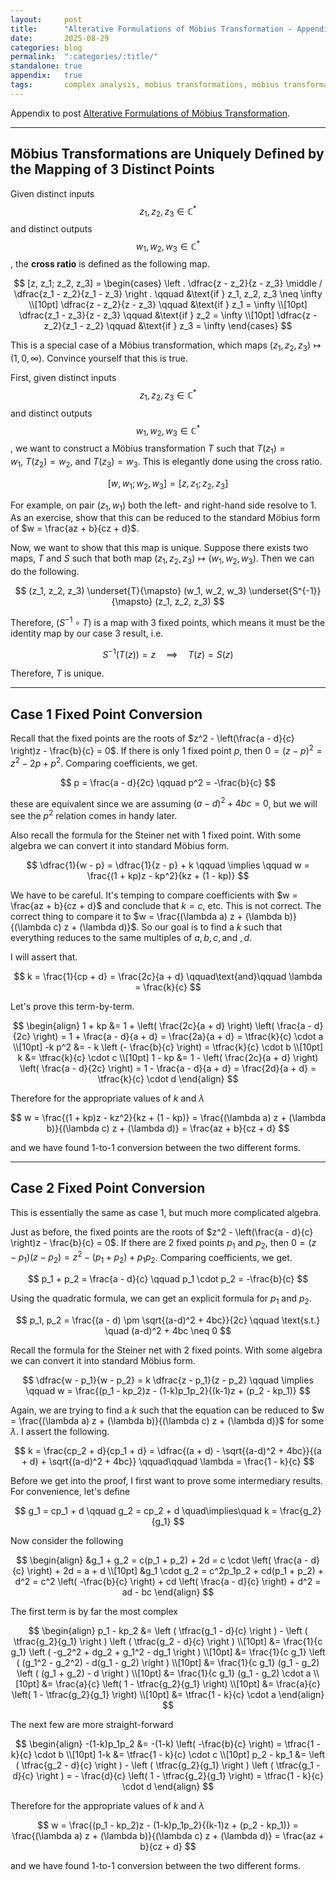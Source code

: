 ```yaml
---
layout:     post
title:      "Alterative Formulations of Möbius Transformation - Appendix"
date:       2025-08-29
categories: blog
permalink:  ":categories/:title/"
standalone: true
appendix:   true
tags:       complex analysis, mobius transformations, möbius transformations, fractional linear transformations, fixed points
---
```


Appendix to post [Alterative Formulations of Möbius Transformation](/blog/alterative-formulations-of-mobius-transformations/).

---

## Möbius Transformations are Uniquely Defined by the Mapping of 3 Distinct Points

Given distinct inputs $$z_1, z_2, z_3 \in \mathbb{C}^*$$ and distinct outputs $$w_1, w_2, w_3 \in \mathbb{C}^*$$, the **cross ratio** is defined as the following map.

$$
[z, z_1; z_2, z_3] = \begin{cases}
    \left . \dfrac{z - z_2}{z - z_3} \middle / \dfrac{z_1 - z_2}{z_1 - z_3}  \right .   \qquad &\text{if } z_1, z_2, z_3 \neq \infty \\[10pt]
    \dfrac{z - z_2}{z - z_3}    \qquad &\text{if } z_1 = \infty \\[10pt]
    \dfrac{z_1 - z_3}{z - z_3}    \qquad &\text{if } z_2 = \infty \\[10pt]
    \dfrac{z - z_2}{z_1 - z_2}    \qquad &\text{if } z_3 = \infty
\end{cases}
$$

This is a special case of a Möbius transformation, which maps $(z_1, z_2, z_3) \mapsto (1, 0, \infty)$. Convince yourself that this is true. 

First, given distinct inputs $$z_1, z_2, z_3 \in \mathbb{C}^*$$ and distinct outputs $$w_1, w_2, w_3 \in \mathbb{C}^*$$, we want to construct a Möbius transformation $T$ such that $T(z_1) = w_1, \  T(z_2) = w_2, \ \text{and} \ T(z_3) = w_3$. This is elegantly done using the cross ratio.

$$
[w, w_1; w_2, w_3] = [z, z_1; z_2, z_3]
$$

For example, on pair $(z_1, w_1)$ both the left- and right-hand side resolve to $1$. As an exercise, show that this can be reduced to the standard Möbius form of $w = \frac{az + b}{cz + d}$.

Now, we want to show that this map is unique. Suppose there exists two maps, $T$ and $S$ such that both map $(z_1, z_2, z_3) \mapsto (w_1, w_2, w_3)$. Then we can do the following.

$$
(z_1, z_2, z_3) \underset{T}{\mapsto} (w_1, w_2, w_3) \underset{S^{-1}}{\mapsto} (z_1, z_2, z_3)
$$

Therefore, $(S^{-1} \circ T)$ is a map with $3$ fixed points, which means it must be the identity map by our case $3$ result, i.e. 

$$
S^{-1}(T(z)) = z \quad\implies\quad T(z) = S(z)
$$

Therefore, $T$ is unique.

---

## Case 1 Fixed Point Conversion

Recall that the fixed points are the roots of $z^2 - \left(\frac{a - d}{c} \right)z - \frac{b}{c} = 0$. If there is only $1$ fixed point $p$, then $0 = (z - p)^2 = z^2 - 2p + p^2$. Comparing coefficients, we get.

$$
p = \frac{a - d}{2c} \qquad p^2 = -\frac{b}{c}
$$

these are equivalent since we are assuming $(a - d)^2 + 4bc = 0$, but we will see the $p^2$ relation comes in handy later.

Also recall the formula for the Steiner net with 1 fixed point. With some algebra we can convert it into standard Möbius form.

$$
\dfrac{1}{w - p} = \dfrac{1}{z - p} + k
\qquad
\implies
\qquad
w = \frac{(1 + kp)z - kp^2}{kz + (1 - kp)}
$$

We have to be careful. It's temping to compare coefficients with $w = \frac{az + b}{cz + d}$ and conclude that $k = c$, etc. This is not correct. The correct thing to compare it to $w = \frac{(\lambda a) z + (\lambda b)}{(\lambda c) z + (\lambda d)}$. So our goal is to find a $k$ such that everything reduces to the same multiples of $a, b, c, \text{and }, d$.

I will assert that.

$$
k = \frac{1}{cp + d} = \frac{2c}{a + d} \qquad\text{and}\qquad \lambda = \frac{k}{c}
$$

Let's prove this term-by-term.

$$
\begin{align}
    1 + kp &= 1 + \left( \frac{2c}{a + d} \right) \left( \frac{a - d}{2c} \right) = 1 + \frac{a - d}{a + d} = \frac{2a}{a + d} = \tfrac{k}{c} \cdot a \\[10pt]
    -k p^2 &= - k \left (- \frac{b}{c} \right) = \tfrac{k}{c} \cdot b \\[10pt]
    k &= \tfrac{k}{c} \cdot c \\[10pt]
    1 - kp &= 1 - \left( \frac{2c}{a + d} \right) \left( \frac{a - d}{2c} \right) = 1 - \frac{a - d}{a + d} = \frac{2d}{a + d} = \tfrac{k}{c} \cdot d
\end{align}
$$

Therefore for the appropriate values of $k$ and $\lambda$

$$
w = \frac{(1 + kp)z - kz^2}{kz + (1 - kp)} = \frac{(\lambda a) z + (\lambda b)}{(\lambda c) z + (\lambda d)} = \frac{az + b}{cz + d}
$$

and we have found 1-to-1 conversion between the two different forms.

---

## Case 2 Fixed Point Conversion

This is essentially the same as case 1, but much more complicated algebra.

Just as before, the fixed points are the roots of $z^2 - \left(\frac{a - d}{c} \right)z - \frac{b}{c} = 0$. If there are $2$ fixed points $p_1$ and $p_2$, then $0 = (z - p_1)(z - p_2) = z^2 - (p_1 + p_2) + p_1p_2$. Comparing coefficients, we get.

$$
p_1 + p_2 = \frac{a - d}{c} \qquad p_1 \cdot p_2 = -\frac{b}{c}
$$

Using the quadratic formula, we can get an explicit formula for $p_1$ and $p_2$.

$$
p_1, p_2 = \frac{(a - d) \pm \sqrt{(a-d)^2 + 4bc}}{2c} \qquad \text{s.t.} \quad (a-d)^2 + 4bc \neq 0
$$

Recall the formula for the Steiner net with 2 fixed points. With some algebra we can convert it into standard Möbius form.

$$
\dfrac{w - p_1}{w - p_2} = k \dfrac{z - p_1}{z - p_2}
\qquad
\implies
\qquad
w = \frac{(p_1 - kp_2)z - (1-k)p_1p_2}{(k-1)z + (p_2 - kp_1)}
$$

Again, we are trying to find a $k$ such that the equation can be reduced to $w = \frac{(\lambda a) z + (\lambda b)}{(\lambda c) z + (\lambda d)}$ for some $\lambda$. I assert the following.

$$
k = \frac{cp_2 + d}{cp_1 + d} = \dfrac{(a + d) - \sqrt{(a-d)^2 + 4bc}}{(a + d) + \sqrt{(a-d)^2 + 4bc}}
\qquad\qquad
\lambda = \frac{1 - k}{c}
$$

Before we get into the proof, I first want to prove some intermediary results. For convenience, let's define

$$
g_1 = cp_1 + d \qquad g_2 = cp_2 + d \quad\implies\quad k = \frac{g_2}{g_1}
$$

Now consider the following

$$
\begin{align}
    &g_1 + g_2 = c(p_1 + p_2) + 2d = c \cdot \left( \frac{a - d}{c} \right) + 2d = a + d \\[10pt]
    &g_1 \cdot g_2 = c^2p_1p_2 + cd(p_1 + p_2) + d^2 = c^2 \left( -\frac{b}{c} \right) + cd \left( \frac{a - d}{c} \right) + d^2 = ad - bc
\end{align}
$$

The first term is by far the most complex

$$
\begin{align}
    p_1 - kp_2
    &= \left ( \tfrac{g_1 - d}{c} \right ) - \left ( \tfrac{g_2}{g_1} \right ) \left ( \tfrac{g_2 - d}{c} \right ) \\[10pt]
    &= \frac{1}{c g_1} \left ( -g_2^2 + dg_2 + g_1^2 - dg_1 \right ) \\[10pt]
    &= \frac{1}{c g_1} \left ( (g_1^2 - g_2^2) - d(g_1 - g_2) \right ) \\[10pt]
    &= \frac{1}{c g_1} (g_1 - g_2) \left ( (g_1 + g_2) - d \right ) \\[10pt]
    &= \frac{1}{c g_1} (g_1 - g_2) \cdot a \\[10pt]
    &= \frac{a}{c} \left( 1 - \tfrac{g_2}{g_1} \right) \\[10pt]
    &= \frac{a}{c} \left( 1 - \tfrac{g_2}{g_1} \right) \\[10pt]
    &= \tfrac{1 - k}{c} \cdot a
\end{align}
$$

The next few are more straight-forward

$$
\begin{align}
    -(1-k)p_1p_2 &= -(1-k) \left( -\frac{b}{c} \right) = \tfrac{1 - k}{c} \cdot b \\[10pt]
    1-k &= \tfrac{1 - k}{c} \cdot c \\[10pt]
    p_2 - kp_1 &= \left ( \tfrac{g_2 - d}{c} \right ) - \left ( \tfrac{g_2}{g_1} \right ) \left ( \tfrac{g_1 - d}{c} \right ) = - \frac{d}{c} \left( 1 - \tfrac{g_2}{g_1} \right) = \tfrac{1 - k}{c} \cdot d
\end{align}
$$

Therefore for the appropriate values of $k$ and $\lambda$

$$
w = \frac{(p_1 - kp_2)z - (1-k)p_1p_2}{(k-1)z + (p_2 - kp_1)} = \frac{(\lambda a) z + (\lambda b)}{(\lambda c) z + (\lambda d)} = \frac{az + b}{cz + d}
$$

and we have found 1-to-1 conversion between the two different forms.